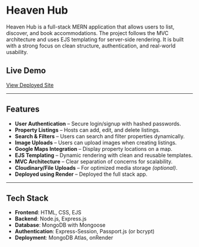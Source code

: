 # Heaven Hub

Heaven Hub is a full-stack MERN application that allows users to list, discover, and book accommodations. The project follows the MVC architecture and uses EJS templating for server-side rendering. It is built with a strong focus on clean structure, authentication, and real-world usability.

## Live Demo
[View Deployed Site](https://heavenhub-73y2.onrender.com/listings)

---

## Features

- **User Authentication** – Secure login/signup with hashed passwords.
- **Property Listings** – Hosts can add, edit, and delete listings.
- **Search & Filters** – Users can search and filter properties dynamically.
- **Image Uploads** – Users can upload images when creating listings.
- **Google Maps Integration** – Display property locations on a map.
- **EJS Templating** – Dynamic rendering with clean and reusable templates.
- **MVC Architecture** – Clear separation of concerns for scalability.
- **Cloudinary/File Uploads** – For optimized media storage *(optional)*.
- **Deployed using Render** – Deployed the full stack app.

---

## Tech Stack

- **Frontend**: HTML, CSS, EJS
- **Backend**: Node.js, Express.js
- **Database**: MongoDB with Mongoose
- **Authentication**: Express-Session, Passport.js (or bcrypt)
- **Deployment**: MongoDB Atlas, onRender